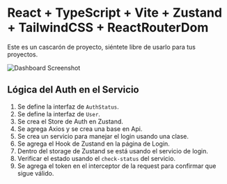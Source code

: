 # React + TypeScript + Vite + Zustand + TailwindCSS + ReactRouterDom

Este es un cascarón de proyecto, siéntete libre de usarlo para tus proyectos.

<img src="https://github.com/Klerith/zustand-mini-curso/blob/main/public/screenshot.png?raw=true" alt="Dashboard Screenshot">

## Lógica del Auth en el Servicio

1. Se define la interfaz de `AuthStatus`.
2. Se define la interfaz de `User`.
3. Se crea el Store de Auth en Zustand.
4. Se agrega Axios y se crea una base en Api.
5. Se crea un servicio para manejar el login usando una clase.
6. Se agrega el Hook de Zustand en la página de Login.
7. Dentro del storage de Zustand se está usando el servicio de login.
8. Verificar el estado usando el `check-status` del servicio.
9. Se agrega el token en el interceptor de la request para confirmar que sigue válido.
